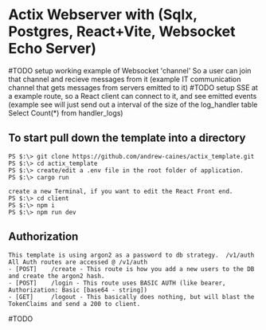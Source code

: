 # Actix Webserver with (Sqlx, Postgres, React+Vite, Websocket Echo Server)
#TODO setup working example of Websocket 'channel' So a user can join that channel and recieve messages from it (example IT communication channel that gets messages from servers emitted to it)
#TODO setup SSE at a example route, so a React client can connect to it, and see emitted events (example see will just send out a interval of the size of the log_handler table Select Count(*) from handler_logs)

## To start pull down the template into a directory 
```console
PS $:\> git clone https://github.com/andrew-caines/actix_template.git
PS $:\> cd actix_template 
PS $:\> create/edit a .env file in the root folder of application.
PS $:\> cargo run 

create a new Terminal, if you want to edit the React Front end.
PS $:\> cd client
PS $:\> npm i
PS $:\> npm run dev

```
## Authorization
    This template is using argon2 as a password to db strategy.  /v1/auth
    All Auth routes are accessed @ /v1/auth
    - [POST]    /create - This route is how you add a new users to the DB and create the argon2 hash.
    - [POST]    /login - This route uses BASIC AUTH (like bearer, Authorization: Basic [base64 - string])
    - [GET]     /logout - This basically does nothing, but will blast the TokenClaims and send a 200 to client.

#TODO

